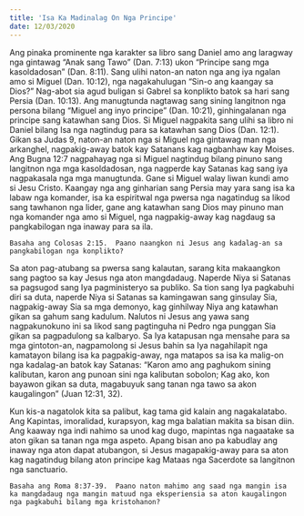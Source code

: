 ```yaml
---
title: 'Isa Ka Madinalag On Nga Principe'
date: 12/03/2020
---
```


Ang pinaka prominente nga karakter sa libro sang Daniel amo ang laragway nga gintawag “Anak sang Tawo” (Dan. 7:13) ukon “Principe sang mga kasoldadosan” (Dan. 8:11).  Sang ulihi naton-an naton nga ang iya ngalan amo si Miguel (Dan. 10:12), nga nagakahulugan “Sin-o ang kaangay sa Dios?” Nag-abot sia agud buligan si Gabrel sa konplikto batok sa hari sang Persia (Dan. 10:13).  Ang manugtunda nagtawag sang sining langitnon nga persona bilang “Miguel ang inyo principe” (Dan. 10:21), ginhingalanan nga principe sang katawhan sang Dios.  Si Miguel nagpakita sang ulihi sa libro ni Daniel bilang Isa nga nagtindug para sa katawhan sang Dios (Dan. 12:1).  Gikan sa Judas 9, naton-an naton nga si Miguel nga gintawag man nga arkanghel, nagpakig-away batok kay Satanans kag nagbanhaw kay Moises.  Ang Bugna 12:7 nagpahayag nga si Miguel nagtindug bilang pinuno sang langitnon nga mga kasoldadosan, nga nagperde kay Satanas kag sang iya nagpakasala nga mga manugtunda.  Gane si Miguel walay liwan kundi amo si Jesu Cristo.  Kaangay nga ang ginharian sang Persia may yara sang isa ka labaw nga komander, isa ka espiritwal nga pwersa nga nagatindug sa likod sang tawhanon nga lider, gane ang katawhan sang Dios may pinuno man nga komander nga amo si Miguel, nga nagpakig-away kag nagdaug sa pangkabilogan nga inaway para sa ila.

`Basaha ang Colosas 2:15.  Paano naangkon ni Jesus ang kadalag-an sa pangkabilogan nga konplikto?`

Sa aton pag-atubang sa pwersa sang kalautan, sarang kita makaangkon sang pagtoo sa kay Jesus nga aton mangdadaug.  Naperde Niya si Satanas sa pagsugod sang Iya pagministeryo sa publiko.  Sa tion sang Iya pagkabuhi diri sa duta, naperde Niya si Satanas sa kamingawan sang ginsulay Sia, nagpakig-away Sia sa mga demonyo, kag ginhilway Niya ang katawhan gikan sa gahum sang kadulum.  Nalutos ni Jesus ang yawa sang nagpakunokuno ini sa likod sang pagtinguha ni Pedro nga punggan Sia gikan sa pagpadulong sa kalbaryo.  Sa Iya katapusan nga mensahe para sa mga gintoton-an, nagpamolong si Jesus bahin sa Iya nagahilapit nga kamatayon bilang isa ka pagpakig-away, nga matapos sa isa ka malig-on nga kadalag-an batok kay Satanas: “Karon amo ang paghukom sining kalibutan, karon ang punoan sini nga kalibutan sobolon; Kag ako, kon bayawon gikan sa duta, magabuyuk sang tanan nga tawo sa akon kaugalingon” (Juan 12:31, 32).

Kun kis-a nagatolok kita sa palibut, kag tama gid kalain ang nagakalatabo.  Ang Kapintas, imoralidad, kurapsyon, kag mga balatian makita sa bisan diin.  Ang kaaway nga indi nahimo sa unod kag dugo, mapintas nga nagaatake sa aton gikan sa tanan nga mga aspeto.  Apang bisan ano pa kabudlay ang inaway nga aton dapat atubangon, si Jesus magapakig-away para sa aton kag nagatindug bilang aton principe kag Mataas nga Sacerdote sa langitnon nga sanctuario.

`Basaha ang Roma 8:37-39.  Paano naton mahimo ang saad nga mangin isa ka mangdadaug nga mangin matuud nga eksperiensia sa aton kaugalingon nga pagkabuhi bilang mga kristohanon?`